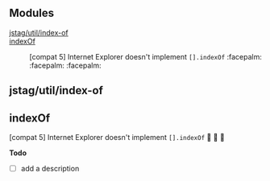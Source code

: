 ## Modules

<dl>
<dt><a href="#module_jstag/util/index-of">jstag/util/index-of</a></dt>
<dd></dd>
<dt><a href="#module_indexOf">indexOf</a></dt>
<dd><p>[compat 5] Internet Explorer doesn&#39;t implement <code>[].indexOf</code> :facepalm: :facepalm: :facepalm:</p>
</dd>
</dl>

<a name="module_jstag/util/index-of"></a>

## jstag/util/index-of
<a name="module_indexOf"></a>

## indexOf
[compat 5] Internet Explorer doesn't implement `[].indexOf` :facepalm: :facepalm: :facepalm:

**Todo**

- [ ] add a description


